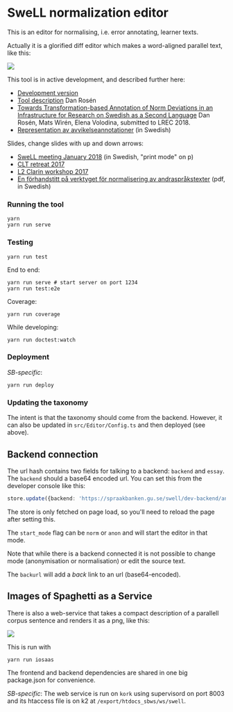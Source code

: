 # SweLL normalization editor

This is an editor for normalising, i.e. error annotating, learner texts.

Actually it is a glorified diff editor which makes a word-aligned parallel text, like this:

![](https://ws.spraakbanken.gu.se/ws/swell/png?He_get_to_cleaned_his~his_son~his_.//He_got_his~his_son~his_to_clean_the~_room~_.)

This tool is in active development, and described further here:

* [Development version](https://spraakbanken.gu.se/swell/dev)
* [Tool description](https://spraakbanken.gu.se/swell/article) Dan Rosén
* [Towards Transformation-based Annotation of Norm Deviations in an Infrastructure for Research on Swedish as a Second Language](https://spraakbanken.gu.se/swell/docs/swell-lrec2018.pdf) Dan Rosén, Mats Wirén, Elena Volodina, submitted to LREC 2018.
* [Representation av avvikelseannotationer](https://spraakbanken.gu.se/swell/representation-2017/) (in Swedish)

Slides, change slides with up and down arrows:
* [SweLL meeting January 2018](https://spraakbanken.gu.se/swell/jan2018) (in Swedish, "print mode" on p)
* [CLT retreat 2017](https://spraakbanken.gu.se/swell/clt-2017)
* [L2 Clarin workshop 2017](https://spraakbanken.gu.se/swell/clarin-2017)
* [En förhandstitt på verktyget för normalisering av andraspråkstexter](https://github.com/spraakbanken/swell-editor/blob/c13475d2e14a53a3e86e5b0f0861f9dbf5411af3/talk/hws/hws-talk.pdf) (pdf, in Swedish)

### Running the tool

```
yarn
yarn run serve
```

### Testing

```
yarn run test
```

End to end:

```
yarn run serve # start server on port 1234
yarn run test:e2e
```

Coverage:

```
yarn run coverage
```

While developing:

```
yarn run doctest:watch
```

### Deployment

_SB-specific_:

```
yarn run deploy
```

### Updating the taxonomy

The intent is that the taxonomy should come from the backend. However, it can also be updated in `src/Editor/Config.ts` and then deployed (see above).

## Backend connection

The url hash contains two fields for talking to a backend: `backend` and `essay`.
The `backend` should a base64 encoded url. You can set this from the developer console like this:

```typescript
store.update({backend: 'https://spraakbanken.gu.se/swell/dev-backend/annotation/essay/', essay: 'K0Rv'})
```

The store is only fetched on page load, so you'll need to reload the page after setting this.

The `start_mode` flag can be `norm` or `anon` and will start the editor in that mode.

Note that while there is a backend connected it is not possible to change mode
(anonymisation or normalisation) or edit the source text.

The `backurl` will add a _back_ link to an url (base64-encoded).

## Images of Spaghetti as a Service

There is also a web-service that takes a compact description of a parallell corpus sentence and renders it as a png, like this:

![](https://ws.spraakbanken.gu.se/ws/swell/png?Images~Images_of~Images_Spaghetti~Images_as_a~a_Service~%40t103//Spaghettibilder~Images_som_en~a_tj%C3%A4nst%40t103~%40t103)

This is run with

```
yarn run iosaas
```

The frontend and backend dependencies are shared in one big package.json for convenience.

_SB-specific_: The web service is run on `kork` using supervisord on port 8003 and its htaccess file is on k2 at `/export/htdocs_sbws/ws/swell`.
